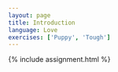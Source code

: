 ```yaml
---
layout: page
title: Introduction
language: Love
exercises: ['Puppy', 'Tough']
---
```


{% include assignment.html %}